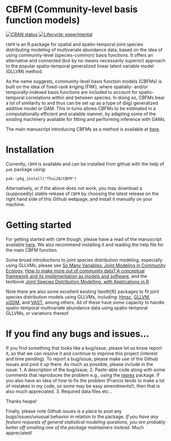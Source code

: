 # CBFM (Community-level basis function models)

[![CRAN status](https://www.r-pkg.org/badges/version/CBFM)](https://CRAN.R-project.org/package=CBFM) [![Lifecycle: experimental](https://img.shields.io/badge/lifecycle-experimental-orange.svg)](https://www.tidyverse.org/lifecycle/#experimental)

`CBFM` is an R package for spatial and spatio-temporal joint species distributing modeling of multivariate abundance data, based on the idea of using community-level (species-common) basis functions. It offers an alternative and connected (but by no means necessarily superior) approach to the popular spatio-temporal generalized linear latent variable model (GLLVM) method.

As the name suggests, community-level basis function models (CBFMs) is built on the idea of fixed-rank kriging (FRK), where spatially- and/or temporally-indexed basis functions are included to account for spatio-temporal correlations within and between species. In doing so, CBFMs bear a lot of similarity to and thus can be set up as a type of (big) generalized additive model or GAM. This in turns allows CBFMs to be estimated in a computationally efficient and scalable manner, by adapting some of the existing machinery available for fitting and performing inference with GAMs.

The main manuscript introducing CBFMs as a method is available at [here](https://doi.org/10.1111/2041-210X.14184).

# Installation

Currently, `CBFM` is available and can be installed from github with the help of `pak` package using:

```         
pak::pkg_install("fhui28/CBFM")
```

Alternatively, or if the above does not work, you may download a (supposedly) stable release of `CBFM` by choosing the latest release on the right hand side of this Github webpage, and install it manually on your machine.

# Getting started

For getting started with `CBFM` though, please have a read of the manuscript available [here](https://doi.org/10.1111/2041-210X.14184). We also recommend installing it and reading the help file for the main CBFM function.

Some broad introductions to joint species distribution modeling, especially using GLLVMs, please see [So Many Variables: Joint Modeling in Community Ecology](https://doi.org/10.1016/j.tree.2015.09.007), [How to make more out of community data? A conceptual framework and its implementation as models and software](https://doi.org/10.1111/ele.12757), and the textbook [Joint Species Distribution Modelling, with Applications in R](https://doi.org/10.1017/9781108591720). <!--[Joint dynamic species distribution models: a tool for community ordination and spatio-temporal monitoring](https://doi.org/10.1111/geb.12464) -->

Note there are also some excellent existing \texttt{R} packages to fit joint species distribution models using GLLVMs, including: [Hmsc](https://cran.r-project.org/web/packages/Hmsc/index.html), [GLLVM](https://cran.r-project.org/web/packages/gllvm/index.html), [sjSDM](https://github.com/TheoreticalEcology/s-jSDM), and [VAST](https://rdrr.io/github/James-Thorson/VAST/), among others. All of these have some capacity to handle spatio-temporal multivariate abundance data using spatio-temporal GLLVMs, or variations thereof.

<!--For general introductions to spatial and/or temporal modeling using basis functions, please check out the excellent [FRK](https://cran.r-project.org/web/packages/FRK/index.html) package for fixed0rank kriging, which heavily inspired this package. Please also see the accompanying software article [FRK: An R Package for Spatial and Spatio-Temporal Prediction with Large Datasets](https://www.jstatsoft.org/article/view/v098i04) and references therein. A more gentle but nevertheless fantastic introduction to basis functions for modeling correlations aimed at ecologists is provided by [The basis function approach for modeling autocorrelation in ecological data](https://esajournals.onlinelibrary.wiley.com/doi/abs/10.1002/ecy.1674). Finally, it would be remiss not to highlight the seminar textbook [Generalized Additive Models: An Introduction with R](https://www.routledge.com/Generalized-Additive-Models-An-Introduction-with-R-Second-Edition/Wood/p/book/9781498728331), and the accompanying [mgcv](https://cran.r-project.org/web/packages/mgcv/index.html) package, which this package both utilizes and takes much inspiration from.-->

# If you find any bugs and issues...

If you find something that looks like a bug/issue, please let us know report it, so that we can resolve it and continue to improve this project (interest and time pending). To report a bug/issue, please make use of the Github issues and post it up there. As much as possible, please include in the issue: 1. A description of the bug/issue; 2. Paste-able code along with some comments that reproduces the problem e.g., using the [reprex](https://cran.r-project.org/web/packages/reprex/index.html) package. If you also have an idea of how to fix the problem (Francis tends to make a lot of mistakes in my code, so some may be easy amendments!), then that is also much appreciated. 3. Required data files etc...

Thanks heaps!

Finally, please note Github issues is a place to post any bugs/issues/unusual behavior in relation to the package. *If you have any feature requests of general statistical modeling questions, you are probably better off emailing one of the package maintainers instead.* Much appreciated!
